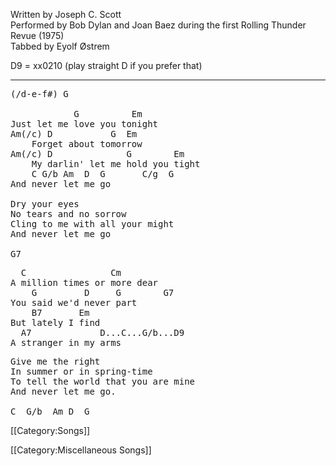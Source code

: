 Written by Joseph C. Scott<br>
Performed by Bob Dylan and Joan Baez during the first Rolling Thunder
Revue (1975)<br>
Tabbed by Eyolf Østrem

D9 = xx0210 (play straight D if you prefer that)

----
<pre class="verse">
(/d-e-f#) G

            G          Em
Just let me love you tonight
Am(/c) D           G  Em
    Forget about tomorrow
Am(/c) D              G        Em
    My darlin' let me hold you tight
    C G/b Am  D  G       C/g  G
And never let me go

Dry your eyes
No tears and no sorrow
Cling to me with all your might
And never let me go

G7
</pre>

<pre class="bridge">
  C                Cm
A million times or more dear
    G         D     G        G7
You said we'd never part
    B7       Em
But lately I find
  A7             D...C...G/b...D9
A stranger in my arms
</pre>

<pre class="verse">
Give me the right
In summer or in spring-time
To tell the world that you are mine
And never let me go.

C  G/b  Am D  G
</pre>

[[Category:Songs]]

[[Category:Miscellaneous Songs]]